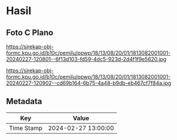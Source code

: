 # Hasil

## Foto C Plano

https://sirekap-obj-formc.kpu.go.id/b10c/pemilu/ppwp/18/13/08/20/01/1813082001001-20240227-120801--6f13d103-fd59-4dc5-923d-2d4f1f9e5620.jpg

https://sirekap-obj-formc.kpu.go.id/b10c/pemilu/ppwp/18/13/08/20/01/1813082001001-20240227-120902--cd69b164-6b75-4a48-b9db-eb467cf7f84a.jpg


## Metadata

| Key        | Value               |
| ---------- | ------------------- |
| Time Stamp | 2024-02-27 13:00:00 |



